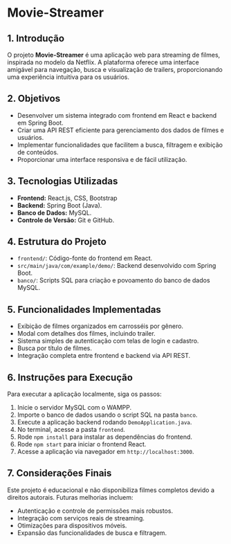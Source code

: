 # Movie-Streamer

## 1. Introdução

O projeto **Movie-Streamer** é uma aplicação web para streaming de filmes, inspirada no modelo da Netflix. A plataforma oferece uma interface amigável para navegação, busca e visualização de trailers, proporcionando uma experiência intuitiva para os usuários.

## 2. Objetivos

- Desenvolver um sistema integrado com frontend em React e backend em Spring Boot.
- Criar uma API REST eficiente para gerenciamento dos dados de filmes e usuários.
- Implementar funcionalidades que facilitem a busca, filtragem e exibição de conteúdos.
- Proporcionar uma interface responsiva e de fácil utilização.

## 3. Tecnologias Utilizadas

- **Frontend:** React.js, CSS, Bootstrap 
- **Backend:** Spring Boot (Java).
- **Banco de Dados:** MySQL.
- **Controle de Versão:** Git e GitHub.

## 4. Estrutura do Projeto

- `frontend/`: Código-fonte do frontend em React.
- `src/main/java/com/example/demo/`: Backend desenvolvido com Spring Boot.
- `banco/`: Scripts SQL para criação e povoamento do banco de dados MySQL.

## 5. Funcionalidades Implementadas

- Exibição de filmes organizados em carrosséis por gênero.
- Modal com detalhes dos filmes, incluindo trailer.
- Sistema simples de autenticação com telas de login e cadastro.
- Busca por título de filmes.
- Integração completa entre frontend e backend via API REST.

## 6. Instruções para Execução

Para executar a aplicação localmente, siga os passos:

1. Inicie o servidor MySQL com o WAMPP.
2. Importe o banco de dados usando o script SQL na pasta `banco`.
3. Execute a aplicação backend rodando `DemoApplication.java`.
4. No terminal, acesse a pasta `frontend`.
5. Rode `npm install` para instalar as dependências do frontend.
6. Rode `npm start` para iniciar o frontend React.
7. Acesse a aplicação via navegador em `http://localhost:3000`.

## 7. Considerações Finais

Este projeto é educacional e não disponibiliza filmes completos devido a direitos autorais. Futuras melhorias incluem:

- Autenticação e controle de permissões mais robustos.
- Integração com serviços reais de streaming.
- Otimizações para dispositivos móveis.
- Expansão das funcionalidades de busca e filtragem.
